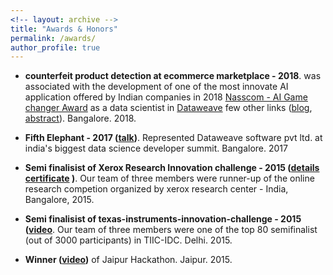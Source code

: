```yaml
---
<!-- layout: archive -->
title: "Awards & Honors"
permalink: /awards/
author_profile: true
---
```


* **counterfeit product detection at ecommerce marketplace - 2018**. was associated with the development of one of the most innovate AI application offered by Indian companies in 2018 [Nasscom - AI Game changer Award](https://community.nasscom.in/communities/iot-ai/nasscom-ai-game-changer-awards-best-50-innovative-applications-in-ai.html) as a data scientist in [Dataweave](https://dataweave.com/) few other links ([blog](https://news.developer.nvidia.com/how-ai-is-helping-consumer-brands-detect-and-eliminate-counterfeit-products/), [abstract](http://kyrs.github.io/files/counterfiet.pdf)). Bangalore. 2018. 

* **Fifth Elephant - 2017 ([talk](https://www.youtube.com/watch?v=Gffq_S_od5E))**. Represented Dataweave software pvt ltd. at india's biggest data science developer summit. Bangalore. 2017
* **Semi finalisist of Xerox Research Innovation challenge - 2015 ([details](https://www.hackerrank.com/xerox-research-innovation-challenge-2015/) [certificate](http://kyrs.github.io/files/xerox_certificate.jpeg) )**.  Our team of three members were runner-up of the online research competion organized by xerox research center - India, Bangalore, 2015.
* **Semi finalisist of texas-instruments-innovation-challenge - 2015 ([video](https://www.youtube.com/watch?v=wbyoTp0O2eM)**.  Our team of three members were one of the top 80 semifinalist (out of 3000 participants) in TIIC-IDC. Delhi. 2015.
* **Winner ([video](https://www.youtube.com/watch?v=UVAbqjEhVgA))**  of Jaipur Hackathon. Jaipur. 2015.

